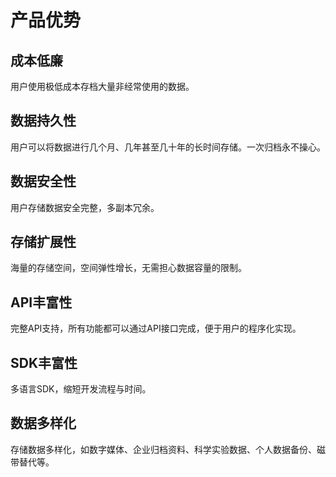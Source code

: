 # 产品优势

## 成本低廉

用户使用极低成本存档大量非经常使用的数据。

## 数据持久性

用户可以将数据进行几个月、几年甚至几十年的长时间存储。一次归档永不操心。

## 数据安全性

用户存储数据安全完整，多副本冗余。

## 存储扩展性

海量的存储空间，空间弹性增长，无需担心数据容量的限制。

## API丰富性

完整API支持，所有功能都可以通过API接口完成，便于用户的程序化实现。

## SDK丰富性

多语言SDK，缩短开发流程与时间。

## 数据多样化

存储数据多样化，如数字媒体、企业归档资料、科学实验数据、个人数据备份、磁带替代等。
